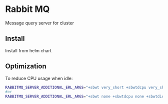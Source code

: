 # Rabbit MQ

Message query server for cluster

## Install

Install from helm chart

## Optimization

To reduce CPU usage when idle:

```sh
RABBITMQ_SERVER_ADDITIONAL_ERL_ARGS="+sbwt very_short +sbwtdcpu very_short +sbwtdio very_short"
#or 
RABBITMQ_SERVER_ADDITIONAL_ERL_ARGS="+sbwt none +sbwtdcpu none +sbwtdio none" 
```